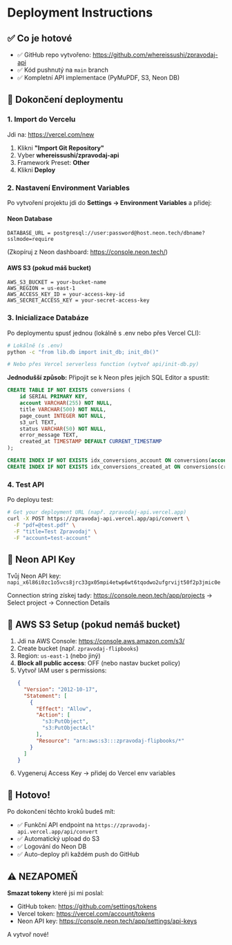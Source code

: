 # Deployment Instructions

## ✅ Co je hotové

- ✅ GitHub repo vytvořeno: https://github.com/whereissushi/zpravodaj-api
- ✅ Kód pushnutý na `main` branch
- ✅ Kompletní API implementace (PyMuPDF, S3, Neon DB)

## 🚀 Dokončení deploymentu

### 1. Import do Vercelu

Jdi na: https://vercel.com/new

1. Klikni **"Import Git Repository"**
2. Vyber **whereissushi/zpravodaj-api**
3. Framework Preset: **Other**
4. Klikni **Deploy**

### 2. Nastavení Environment Variables

Po vytvoření projektu jdi do **Settings → Environment Variables** a přidej:

#### Neon Database
```
DATABASE_URL = postgresql://user:password@host.neon.tech/dbname?sslmode=require
```
(Zkopíruj z Neon dashboard: https://console.neon.tech/)

#### AWS S3 (pokud máš bucket)
```
AWS_S3_BUCKET = your-bucket-name
AWS_REGION = us-east-1
AWS_ACCESS_KEY_ID = your-access-key-id
AWS_SECRET_ACCESS_KEY = your-secret-access-key
```

### 3. Inicializace Databáze

Po deploymentu spusť jednou (lokálně s .env nebo přes Vercel CLI):

```bash
# Lokálně (s .env)
python -c "from lib.db import init_db; init_db()"

# Nebo přes Vercel serverless function (vytvoř api/init-db.py)
```

**Jednodušší způsob:** Připojit se k Neon přes jejich SQL Editor a spustit:

```sql
CREATE TABLE IF NOT EXISTS conversions (
    id SERIAL PRIMARY KEY,
    account VARCHAR(255) NOT NULL,
    title VARCHAR(500) NOT NULL,
    page_count INTEGER NOT NULL,
    s3_url TEXT,
    status VARCHAR(50) NOT NULL,
    error_message TEXT,
    created_at TIMESTAMP DEFAULT CURRENT_TIMESTAMP
);

CREATE INDEX IF NOT EXISTS idx_conversions_account ON conversions(account);
CREATE INDEX IF NOT EXISTS idx_conversions_created_at ON conversions(created_at DESC);
```

### 4. Test API

Po deployu test:

```bash
# Get your deployment URL (např. zpravodaj-api.vercel.app)
curl -X POST https://zpravodaj-api.vercel.app/api/convert \
  -F "pdf=@test.pdf" \
  -F "title=Test Zpravodaj" \
  -F "account=test-account"
```

## 📝 Neon API Key

Tvůj Neon API key: `napi_x6l86i0zc1o5vcs8jrc33gx05mpi4etwp6wt6tqodwo2ufgrvijt50f2p3jmic0e`

Connection string získej tady:
https://console.neon.tech/app/projects → Select project → Connection Details

## 🔐 AWS S3 Setup (pokud nemáš bucket)

1. Jdi na AWS Console: https://console.aws.amazon.com/s3/
2. Create bucket (např. `zpravodaj-flipbooks`)
3. Region: `us-east-1` (nebo jiný)
4. **Block all public access**: OFF (nebo nastav bucket policy)
5. Vytvoř IAM user s permissions:
   ```json
   {
     "Version": "2012-10-17",
     "Statement": [
       {
         "Effect": "Allow",
         "Action": [
           "s3:PutObject",
           "s3:PutObjectAcl"
         ],
         "Resource": "arn:aws:s3:::zpravodaj-flipbooks/*"
       }
     ]
   }
   ```
6. Vygeneruj Access Key → přidej do Vercel env variables

## 🎉 Hotovo!

Po dokončení těchto kroků budeš mít:
- ✅ Funkční API endpoint na `https://zpravodaj-api.vercel.app/api/convert`
- ✅ Automatický upload do S3
- ✅ Logování do Neon DB
- ✅ Auto-deploy při každém push do GitHub

## ⚠️ NEZAPOMEŇ

**Smazat tokeny** které jsi mi poslal:
- GitHub token: https://github.com/settings/tokens
- Vercel token: https://vercel.com/account/tokens
- Neon API key: https://console.neon.tech/app/settings/api-keys

A vytvoř nové!

